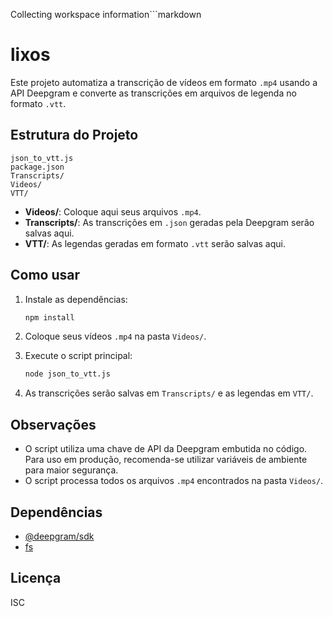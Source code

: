 Collecting workspace information```markdown
# lixos

Este projeto automatiza a transcrição de vídeos em formato `.mp4` usando a API Deepgram e converte as transcrições em arquivos de legenda no formato `.vtt`.

## Estrutura do Projeto

```
json_to_vtt.js
package.json
Transcripts/
Videos/
VTT/
```

- **Videos/**: Coloque aqui seus arquivos `.mp4`.
- **Transcripts/**: As transcrições em `.json` geradas pela Deepgram serão salvas aqui.
- **VTT/**: As legendas geradas em formato `.vtt` serão salvas aqui.

## Como usar

1. Instale as dependências:

   ```sh
   npm install
   ```

2. Coloque seus vídeos `.mp4` na pasta `Videos/`.

3. Execute o script principal:

   ```sh
   node json_to_vtt.js
   ```

4. As transcrições serão salvas em `Transcripts/` e as legendas em `VTT/`.

## Observações

- O script utiliza uma chave de API da Deepgram embutida no código. Para uso em produção, recomenda-se utilizar variáveis de ambiente para maior segurança.
- O script processa todos os arquivos `.mp4` encontrados na pasta `Videos/`.

## Dependências

- [@deepgram/sdk](https://www.npmjs.com/package/@deepgram/sdk)
- [fs](https://www.npmjs.com/package/fs)

## Licença

ISC
```
